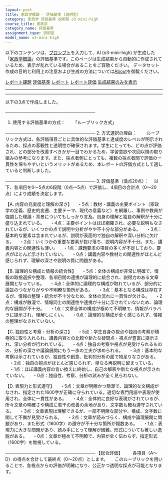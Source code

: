 ```yaml
---
layout: post
title: 家政学概論 - 評価基準 (説明型)
category: 家政学 評価基準 説明型 o3-mini-high
course_title: 家政学
category_name: 評価基準
assignment_type: 説明型
model_name: o3-mini-high
---
```


以下のコンテンツは、[プロンプト](https://github.com/takedatoshiyuki/synthetic_assignments/tree/main/generated/家政学/o3-mini-high/prompt_評価基準-説明型.md)を入力して、AI (o3-mini-high) が生成した「[家政学概論](/contents/家政学/)」の評価基準です。このページは生成結果から自動的に作成されているため、表示が乱れている場合があることをご容赦ください。
データセット作成の目的と利用上の注意および生成の方法については[About](/About)を御覧ください。

[レポート課題](../レポート課題-説明型)
[評価基準](../評価基準-説明型)
[レポート](../レポート-説明型)
[レポート評価](../レポート評価-説明型)
[生成結果のみを表示](https://github.com/takedatoshiyuki/synthetic_assignments/tree/main/generated/家政学/o3-mini-high/評価基準-説明型.md)
  

***
***
  
以下の3点で作成しました。

─────────────────────────────
1. 使用する評価基準の方式：　
　「ルーブリック方式」

─────────────────────────────
2. 方式選択の理由：　
　ルーブリック方式は、各評価項目ごとに具体的な評価基準と達成度のレベルが明示されるため、採点の客観性と透明性が確保されます。学生にとっても、どの点が評価され、どの部分を改善すべきかが一目でわかるため、学習意欲や次回以降の取り組みの参考になります。また、採点者側にとっても、複数の採点者間で評価の一貫性を保ちやすいというメリットがあるため、本レポートの評価方式として適していると判断しました。

─────────────────────────────
3. 評価基準（満点20点）：
　以下、各項目を0～5点の6段階（0点～5点）で評価し、4項目の合計点（0～20点）により成績を決定します。

【A. 内容の充実度と理解の深さ】
　・5点：教材・講義の主要ポイント（家政学の定義、歴史的変遷、主要テーマ、現代の意義など）を網羅し、事例や教員が強調した理論・背景についてもしっかり言及。自身の理解と独自の解釈が十分に盛り込まれている。
　・4点：主要ポイントはほぼ網羅され、必要な説明もなされているが、いくつかの点で説明や分析がやや不十分な部分がある。
　・3点：基本的な要素は含まれているが、説明が表面的で独自の解釈や深い分析に欠ける。
　・2点：いくつかの重要な要素が抜け落ち、説明内容が不十分。また、講義内容との関連性も薄い。
　・1点：課題要求の項目の多くが不足しており、要点がほとんど示されていない。
　・0点：講義内容や教材との関連性がほとんど感じられず、理解の深さや説明の質に問題がある。

【B. 論理的な構成と情報の統合性】
　・5点：全体の構成が非常に明確で、情報の取捨選択や整理、各項目間の連携が論理的に統合され、説得力のある文章展開となっている。
　・4点：全体的に論理的な構成が取れているが、部分的に論旨のつながりがやや不明瞭な箇所がある。
　・3点：基本となる構成は存在するが、情報の整理・統合が不十分なため、全体の流れに一貫性が欠ける。
　・2点：構成が散漫で、情報同士の関連性や連携が十分に示されていないため、論理的な展開が不十分。
　・1点：文章全体の構成が極めて不明瞭で、情報がバラバラに提示され、理解しにくい。
　・0点：論理的な構成が全く感じられず、情報の整理がなされていない。

【C. 独自性と考察・分析の深さ】
　・5点：学生自身の視点や独自の考察が積極的に取り入れられ、講義内容との比較や新たな疑問点・視点が豊富に提示され、深い分析が行われている。
　・4点：独自の考察や視点が見受けられるものの、分析の深さや議論展開にもう一歩の工夫が求められる。
　・3点：基本的な考察は示されているが、独自性や創意、批判的分析の面で物足りなさがある。
　・2点：独自の視点がほとんど感じられず、単なる再説明に留まっている。
　・1点：ほぼ講義内容の言い換えに終始し、自己の解釈や新たな視点が示されていない。
　・0点：独自性、考察、分析の試みが全く見られない。

【D. 表現力と形式遵守】
　・5点：文章が明瞭かつ簡潔で、論理的な文構成がなされ、指定された1600字が正確に守られている。適切な専門用語や表現が使用され、全体に一貫性がある。
　・4点：全体的に良好な表現がされているが、所々文章の明確さや構成に若干の改善の余地があり、文字数も概ね遵守されている。
　・3点：文章表現は理解できるが、一部不明瞭な部分や、構成、文字数に関して不備が見受けられる。
　・2点：文章が読みづらく、構成や論理展開に問題があり、また形式（1600字）の遵守が不十分な箇所が複数ある。
　・1点：表現力に大きな問題があり、読み手にとって理解が困難。形式についても著しい逸脱がある。
　・0点：文章が極めて不明瞭で、内容が全く伝わらず、指定形式（1600字）を無視している。

─────────────────────────────
【総合評価】
　　各項目（A～D）の得点を合計して最終点（0～20点）とします。
　
このルーブリックを用いることで、各視点からの評価が明確になり、公正かつ透明な採点が可能となります。
